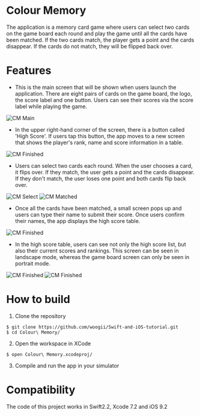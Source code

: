 # Colour Memory 
The application is a memory card game where users can select two cards on the game board each round and play the game until all the cards have been matched. If the two cards match, the player gets a point and the cards disappear. If the cards do not match, they will be flipped back over.


# Features 

* This is the main screen that will be shown when users launch the application. There are eight pairs of cards on the game board, the logo, the score label and one button. Users can see their scores via the score label while playing the game.  

![CM Main](ScreenShot/StartScreen.png)

* In the upper right-hand corner of the screen, there is a button called 'High Score'. If users tap this button, the app moves to a new screen that shows the player's rank, name and score information in a table.

![CM Finished](ScreenShot/HighScoreList_Initial.PNG)

* Users can select two cards each round. When the user chooses a card, it flips over. If they match, the user gets a point and the cards disappear. If they don't match, the user loses one point and both cards flip back over.


![CM Select](ScreenShot/CardsSelected.png)
![CM Matched](ScreenShot/AfterCardMatched.png)

* Once all the cards have been matched, a small screen pops up and users can type their name to submit their score. Once users confirm their names, the app displays the high score table.


![CM Finished](ScreenShot/AfterGameFinished.png)

*  In the high score table, users can see not only the high score list, but also their current scores and rankings. This screen can be seen in landscape mode, whereas the game board screen can only be seen in portrait mode.

![CM Finished](ScreenShot/HighScoreList_Portrait.PNG)
![CM Finished](ScreenShot/HighScoreList_Landscape.PNG)




# How to build 

1) Clone the repository 

```
$ git clone https://github.com/woogii/Swift-and-iOS-tutorial.git
$ cd Colour\ Memory/
```

2) Open the workspace in XCode
 
```
$ open Colour\ Memory.xcodeproj/
```

3) Compile and run the app in your simulator 

# Compatibility 
The code of this project works in Swift2.2, Xcode 7.2 and iOS 9.2
